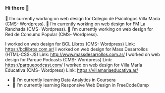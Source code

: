 ### Hi there 👋
🔭 I’m currently working on web design for Colegio de Psicólogos Villa María (CMS- Wordpress).
🔭 I’m currently working on web design for FM La Ranchada (CMS- Wordpress).
🔭 I’m currently working on web design for Red de Consumo Popular (CMS- Wordpress).

I worked on web design for BCL Libros (CMS- Wordpress) Link: https://bcllibros.com.ar/
I worked on web design for Mass Desarrollos (HTML-CSS-JS) Link: http://www.massdesarrollos.com.ar/
I worked on web design for Parque Podcasts (CMS- Wordpress) Link: https://parquepodcast.com/
I worked on web design for Villa María Educativa (CMS- Wordpress) Link: https://villamariaeducativa.ar/

- 🌱 I’m currently learning Data Analytics in Coursera
- 🌱 I’m currently learning Responsive Web Design in FreeCodeCamp
<!--
**cmjavierdiaz/cmjavierdiaz** is a ✨ _special_ ✨ repository because its `README.md` (this file) appears on your GitHub profile.

Here are some ideas to get you started:

- 🔭 I’m currently working on ...
- 🌱 I’m currently learning ...
- 👯 I’m looking to collaborate on ...
- 🤔 I’m looking for help with ...
- 💬 Ask me about ...
- 📫 How to reach me: ...
- 😄 Pronouns: ...
- ⚡ Fun fact: ...
-->
